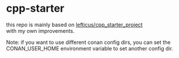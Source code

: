 # cpp-starter

this repo is mainly based on [lefticus/cpp_starter_project](https://github.com/lefticus/cpp_starter_project)  
with my own improvements.

Note: if you want to use different conan config dirs, you can set the CONAN_USER_HOME environment variable to set another config dir.